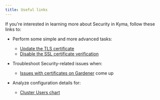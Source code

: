 ```yaml
---
title: Useful links
---
```


If you're interested in learning more about Security in Kyma, follow these links to:

- Perform some simple and more advanced tasks:
  - [Update the TLS certificate](../../03-tutorials/sec-01-tls-certificates-security.md)
  - [Disable the SSL certificate verification](../../03-tutorials/00-application-connectivity/ac-14-disable-ssl-certificate-verification.md)

- Troubleshoot Security-related issues when:
  - [Issues with certificates on Gardener](../troubleshooting/sec-01-certificates-gardener.md) come up

- Analyze configuration details for:
  - [Cluster Users chart](../../05-technical-reference/05-configuration-parameters/sec-01-cluster-users.md)
  